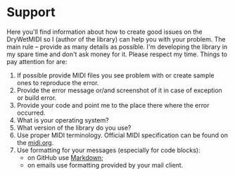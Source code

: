 ﻿---
uid: a_support
---

# Support

Here you'll find information about how to create good issues on the DryWetMIDI so I (author of the library) can help you with your problem. The main rule – provide as many details as possible. I'm developing the library in my spare time and don't ask money for it. Please respect my time. Things to pay attention for are:

1. If possible provide MIDI files you see problem with or create sample ones to reproduce the error.
2. Provide the error message or/and screenshot of it in case of exception or build error.
3. Provide your code and point me to the place there where the error occurred.
4. What is your operating system?
5. What version of the library do you use?
6. Use proper MIDI terminology. Official MIDI specification can be found on the [midi.org](https://midi.org/specifications/midi1-specifications/m1-v4-2-1-midi-1-0-detailed-specification-96-1-4).
7. Use formatting for your messages (especially for code blocks):  
    * on GitHub use [Markdown](https://docs.github.com/en/get-started/writing-on-github/getting-started-with-writing-and-formatting-on-github/basic-writing-and-formatting-syntax);
    * on emails use formatting provided by your mail client.